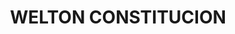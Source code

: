 ---
title: "WELTON CONSTITUCION"
url: /san-luis-rio-colorado/welton-constitucion/
shop: Supermarkt
---